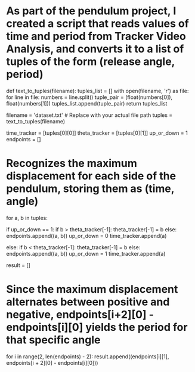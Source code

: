 # As part of the pendulum project, I created a script that reads values of time and period from Tracker Video Analysis, and converts it to a list of tuples of the form (release angle, period)

def text_to_tuples(filename):
    tuples_list = []
    with open(filename, 'r') as file:
        for line in file:
            numbers = line.split()
            tuple_pair = (float(numbers[0]), float(numbers[1]))
            tuples_list.append(tuple_pair)
    return tuples_list

filename = 'dataset.txt'  # Replace with your actual file path
tuples = text_to_tuples(filename)

time_tracker = [tuples[0][0]]
theta_tracker = [tuples[0][1]]
up_or_down = 1
endpoints = []


# Recognizes the maximum displacement for each side of the pendulum, storing them as (time, angle)
for a, b in tuples:
    
  if up_or_down == 1:
      if b > theta_tracker[-1]:
          theta_tracker[-1] = b
      else:
          endpoints.append((a, b))
          up_or_down = 0
          time_tracker.append(a)

  else:
      if b < theta_tracker[-1]:
          theta_tracker[-1] = b
      else:
          endpoints.append((a, b))
          up_or_down = 1
          time_tracker.append(a)

result = []

# Since the maximum displacement alternates between positive and negative, endpoints[i+2][0] - endpoints[i][0] yields the period for that specific angle
for i in range(2, len(endpoints) - 2):
    result.append((endpoints[i][1], endpoints[i + 2][0] - endpoints[i][0])) 
